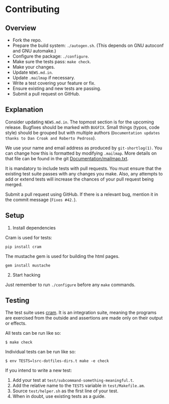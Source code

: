 Contributing
============

Overview
--------

- Fork the repo.
- Prepare the build system: `./autogen.sh`. (This depends on GNU autoconf and
  GNU automake.)
- Configure the package: `./configure`.
- Make sure the tests pass: `make check`.
- Make your changes.
- Update `NEWS.md.in`.
- Update `.mailmap` if necessary.
- Write a test covering your feature or fix.
- Ensure existing and new tests are passing.
- Submit a pull request on GitHub.

Explanation
-----------

Consider updating `NEWS.md.in`. The topmost section is for the upcoming
release. Bugfixes should be marked with `BUGFIX`. Small things (typos,
code style) should be grouped but with multiple authors (`Documentation
updates thanks to Dan Croak and Roberto Pedroso`).

We use your name and email address as produced by `git-shortlog(1)`. You
can change how this is formatted by modifying `.mailmap`. More details
on that file can be found in the git [Documentation/mailmap.txt][mailmap].

It is mandatory to include tests with pull requests. You must ensure that the
existing test suite passes with any changes you make. Also, any attempts to add
or extend tests will increase the chances of your pull request being merged.

Submit a pull request using GitHub. If there is a relevant bug, mention
it in the commit message (`Fixes #42.`).

[mailmap]: https://github.com/git/git/blob/master/Documentation/mailmap.txt

Setup
-----

1. Install dependencies

Cram is used for tests:

    pip install cram

The mustache gem is used for building the html pages.

    gem install mustache

2. Start hacking

Just remember to run `./configure` before any `make` commands.

Testing
-------

The test suite uses [cram][]. It is an integration suite, meaning the
programs are exercised from the outside and assertions are made only on
their output or effects.

All tests can be run like so:

    $ make check

Individual tests can be run like so:

    $ env TESTS=lsrc-dotfiles-dirs.t make -e check

If you intend to write a new test:

1. Add your test at `test/subcommand-something-meaningful.t`.
2. Add the relative name to the `TESTS` variable in `test/Makefile.am`.
3. Source `test/helper.sh` as the first line of your test.
4. When in doubt, use existing tests as a guide.

[cram]: https://bitheap.org/cram/
